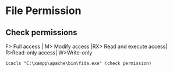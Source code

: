 # File Permission

## Check permissions

F> Full access | M> Modify access |RX> Read and execute access| R>Read-only access| W>Write-only

    icacls "C:\xampp\apache\bin\fida.exe" (check permission)
